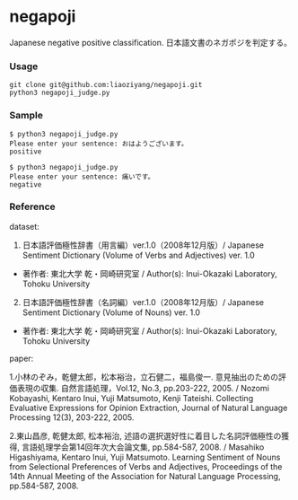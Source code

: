 # negapoji
Japanese negative positive classification.
日本語文書のネガポジを判定する。

### Usage

```
git clone git@github.com:liaoziyang/negapoji.git
python3 negapoji_judge.py
```
### Sample

```
$ python3 negapoji_judge.py
Please enter your sentence: おはようございます。
positive
```
```
$ python3 negapoji_judge.py
Please enter your sentence: 痛いです。
negative
```

### Reference

dataset:

1. 日本語評価極性辞書（用言編）ver.1.0（2008年12月版）/ Japanese Sentiment Dictionary (Volume of Verbs and Adjectives) ver. 1.0
  * 著作者: 東北大学 乾・岡崎研究室 / Author(s): Inui-Okazaki Laboratory, Tohoku University
  
2. 日本語評価極性辞書（名詞編）ver.1.0（2008年12月版）/ Japanese Sentiment Dictionary (Volume of Nouns) ver. 1.0
  * 著作者: 東北大学 乾・岡崎研究室 / Author(s): Inui-Okazaki Laboratory, Tohoku University
  
paper:

1.小林のぞみ，乾健太郎，松本裕治，立石健二，福島俊一. 意見抽出のための評価表現の収集. 自然言語処理，Vol.12, No.3, pp.203-222, 2005. / Nozomi Kobayashi, Kentaro Inui, Yuji Matsumoto, Kenji Tateishi. Collecting Evaluative Expressions for Opinion Extraction, Journal of Natural Language Processing 12(3), 203-222, 2005.

2.東山昌彦, 乾健太郎, 松本裕治, 述語の選択選好性に着目した名詞評価極性の獲得, 言語処理学会第14回年次大会論文集, pp.584-587, 2008. / Masahiko Higashiyama, Kentaro Inui, Yuji Matsumoto. Learning Sentiment of Nouns from Selectional Preferences of Verbs and Adjectives, Proceedings of the 14th Annual Meeting of the Association for Natural Language Processing, pp.584-587, 2008.
